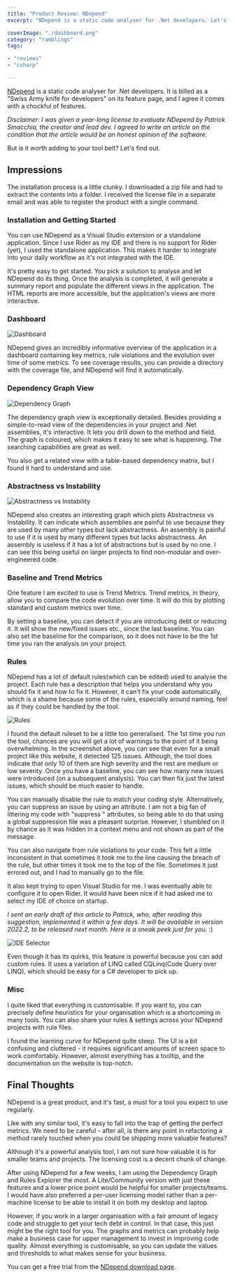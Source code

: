 ```yaml
---
title: "Product Review: NDepend"
excerpt: "NDepend is a static code analyser for .Net developers. Let's find out if it's worth adding to your toolbelt."

coverImage: "./dashboard.png"
category: "ramblings"
tags:

- "reviews"
- "csharp"

---
```



[NDepend](http://www.NDepend.com) is a static code analyser for .Net developers. It is billed as a "Swiss Army knife for developers" on its feature page, and I agree it comes with a chockful of features.

_Disclaimer: I was given a year-long license to evaluate NDepend by Patrick Smacchia, the creator and lead dev. I agreed to write an article on the condition that the article would be an honest opinion of the software._

But is it worth adding to your tool belt? Let's find out.

## Impressions

The installation process is a little clunky. I downloaded a zip file and had to extract the contents into a folder. I received the license file in a separate email and was able to register the product with a single command.

### Installation and Getting Started

You can use NDepend as a Visual Studio extension or a standalone application. Since I use Rider as my IDE and there is no support for Rider (yet), I used the standalone application. This makes it harder to integrate into your daily workflow as it's not integrated with the IDE.

It's pretty easy to get started. You pick a solution to analyse and let NDepend do its thing. Once the analysis is completed, it will generate a summary report and populate the different views in the application. The HTML reports are more accessible, but the application's views are more interactive.

### Dashboard

![Dashboard](./dashboard.png)

NDepend gives an incredibly informative overview of the application in a dashboard containing key metrics, rule violations and the evolution over time of some metrics. To see coverage results, you can provide a directory with the coverage file, and NDepend will find it automatically.

### Dependency Graph View

![Dependency Graph](./dependency-graph.png)

The dependency graph view is exceptionally detailed. Besides providing a simple-to-read view of the dependencies in your project and .Net assemblies, it's interactive. It lets you drill down to the method and field. The graph is coloured, which makes it easy to see what is happening. The searching capabilities are great as well.

You also get a related view with a table-based dependency matrix, but I found it hard to understand and use.

### Abstractness vs Instability

![Abstractness vs Instability](./abstractness-Instability.png)

NDepend also creates an interesting graph which plots Abstractness vs Instability. It can indicate which assemblies are painful to use because they are used by many other types but lack abstractness. An assembly is painful to use if it is used by many different types but lacks abstractness. An assembly is useless if it has a lot of abstractions but is used by no one. I can see this being useful on larger projects to find non-modular and over-engineered code.

### Baseline and Trend Metrics

One feature I am excited to use is Trend Metrics. Trend metrics, in theory, allow you to compare the code evolution over time. It will do this by plotting standard and custom metrics over time.

By setting a baseline, you can detect if you are introducing debt or reducing it. It will show the new/fixed issues etc., since the last baseline. You can also set the baseline for the comparison, so it does not have to be the 1st time you ran the analysis on your project.

### Rules

NDepend has a lot of default rules(which can be edited) used to analyse the project. Each rule has a description that helps you understand why you should fix it and how to fix it. However, it can't fix your code automatically, which is a shame because some of the rules, especially around naming, feel as if they could be handled by the tool.

![Rules](./rules.png)

I found the default ruleset to be a little too generalised. The 1st time you run the tool, chances are you will get a lot of warnings to the point of it being overwhelming. In the screenshot above, you can see that even for a small project like this website, it detected 125 issues. Although, the tool does indicate that only 10 of them are high severity and the rest are medium or low severity. Once you have a baseline, you can see how many new issues were introduced (on a subsequent analysis). You can then fix just the latest issues, which should be much easier to handle.

You can manually disable the rule to match your coding style. Alternatively, you can suppress an issue by using an attribute. I am not a big fan of littering my code with "suppress " attributes, so being able to do that using a global suppression file was a pleasant surprise. However, I stumbled on it by chance as it was hidden in a context menu and not shown as part of the message.

You can also navigate from rule violations to your code. This felt a little inconsistent in that sometimes it took me to the line causing the breach of the rule, but other times it took me to the top of the file. Sometimes it just errored out, and I had to manually go to the file.

It also kept trying to open Visual Studio for me. I was eventually able to configure it to open Rider. It would have been nice if it had asked me to select my IDE of choice on startup.

_I sent an early draft of this article to Patrick, who, after reading this suggestion, implemented it within a few days. It will be available in version 2022.2, to be released next month. Here is a sneak peek just for you._ :)

![IDE Selector](./ide-selector.png)

Even though it has its quirks, this feature is powerful because you can add custom rules. It uses a variation of LINQ called CQLinq(Code Query over LINQ), which should be easy for a C# developer to pick up.

### Misc

I quite liked that everything is customisable. If you want to, you can precisely define heuristics for your organisation which is a shortcoming in many tools. You can also share your rules & settings across your NDepend projects with rule files.

I found the learning curve for NDepend quite steep. The UI is a bit confusing and cluttered - it requires significant amounts of screen space to work comfortably. However, almost everything has a tooltip, and the documentation on the website is top-notch.

## Final Thoughts

NDepend is a great product, and it's fast, a must for a tool you expect to use regularly.

Like with any similar tool, it's easy to fall into the trap of getting the perfect metrics. We need to be careful - after all, is there any point in refactoring a method rarely touched when you could be shipping more valuable features?

Although it's a powerful analysis tool, I am not sure how valuable it is for smaller teams and projects. The licensing cost is a decent chunk of change.

After using NDepend for a few weeks, I am using the Dependency Graph and Rules Explorer the most. A Lite/Community version with just these features and a lower price point would be helpful for smaller projects/teams. I would have also preferred a per-user licensing model rather than a per-machine license to be able to install it on both my desktop and laptop.

However, if you work in a larger organisation with a fair amount of legacy code and struggle to get your tech debt in control. In that case, this just might be the right tool for you. The graphs and metrics can probably help make a business case for upper management to invest in improving code quality. Almost everything is customisable, so you can update the values and thresholds to what makes sense for your business.

You can get a free trial from the [NDepend download page](https://www.ndepend.com/download).
